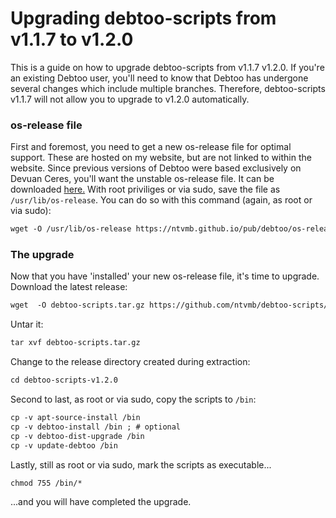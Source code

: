 # Upgrading debtoo-scripts from v1.1.7 to v1.2.0
This is a guide on how to upgrade debtoo-scripts from v1.1.7 v1.2.0. If you're an existing Debtoo user, you'll need to know that Debtoo has undergone several changes which include multiple branches. Therefore, debtoo-scripts v1.1.7 will not allow you to upgrade to v1.2.0 automatically.
### os-release file
First and foremost, you need to get a new os-release file for optimal support. These are hosted on my website, but are not linked to within the website.
Since previous versions of Debtoo were based exclusively on Devuan Ceres, you'll want the unstable os-release file. It can be downloaded [here.](https://ntvmb.github.io/pub/debtoo/os-release_unstable)
With root priviliges or via sudo, save the file as `/usr/lib/os-release`. You can do so with this command (again, as root or via sudo):
```tex
wget -O /usr/lib/os-release https://ntvmb.github.io/pub/debtoo/os-release_unstable
```
### The upgrade
Now that you have 'installed' your new os-release file, it's time to upgrade.
Download the latest release:
```tex
wget  -O debtoo-scripts.tar.gz https://github.com/ntvmb/debtoo-scripts/archive/refs/tags/v1.2.0.tar.gz
```
Untar it:
```tex
tar xvf debtoo-scripts.tar.gz
```
Change to the release directory created during extraction:
```tex
cd debtoo-scripts-v1.2.0
```
Second to last, as root or via sudo, copy the scripts to `/bin`:
```tex
cp -v apt-source-install /bin
cp -v debtoo-install /bin ; # optional
cp -v debtoo-dist-upgrade /bin
cp -v update-debtoo /bin
```
Lastly, still as root or via sudo, mark the scripts as executable...
```tex
chmod 755 /bin/*
```
...and you will have completed the upgrade.
